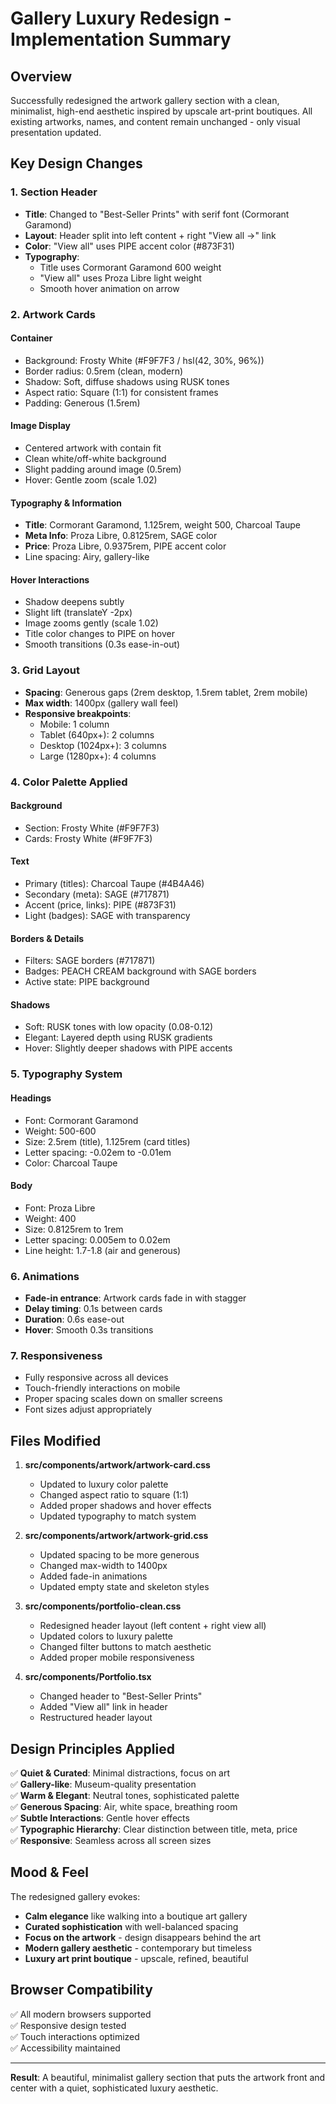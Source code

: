 # Gallery Luxury Redesign - Implementation Summary

## Overview
Successfully redesigned the artwork gallery section with a clean, minimalist, high-end aesthetic inspired by upscale art-print boutiques. All existing artworks, names, and content remain unchanged - only visual presentation updated.

## Key Design Changes

### 1. Section Header
- **Title**: Changed to "Best-Seller Prints" with serif font (Cormorant Garamond)
- **Layout**: Header split into left content + right "View all →" link
- **Color**: "View all" uses PIPE accent color (#873F31)
- **Typography**: 
  - Title uses Cormorant Garamond 600 weight
  - "View all" uses Proza Libre light weight
  - Smooth hover animation on arrow

### 2. Artwork Cards

#### **Container**
- Background: Frosty White (#F9F7F3 / hsl(42, 30%, 96%))
- Border radius: 0.5rem (clean, modern)
- Shadow: Soft, diffuse shadows using RUSK tones
- Aspect ratio: Square (1:1) for consistent frames
- Padding: Generous (1.5rem)

#### **Image Display**
- Centered artwork with contain fit
- Clean white/off-white background
- Slight padding around image (0.5rem)
- Hover: Gentle zoom (scale 1.02)

#### **Typography & Information**
- **Title**: Cormorant Garamond, 1.125rem, weight 500, Charcoal Taupe
- **Meta Info**: Proza Libre, 0.8125rem, SAGE color
- **Price**: Proza Libre, 0.9375rem, PIPE accent color
- Line spacing: Airy, gallery-like

#### **Hover Interactions**
- Shadow deepens subtly
- Slight lift (translateY -2px)
- Image zooms gently (scale 1.02)
- Title color changes to PIPE on hover
- Smooth transitions (0.3s ease-in-out)

### 3. Grid Layout
- **Spacing**: Generous gaps (2rem desktop, 1.5rem tablet, 2rem mobile)
- **Max width**: 1400px (gallery wall feel)
- **Responsive breakpoints**:
  - Mobile: 1 column
  - Tablet (640px+): 2 columns
  - Desktop (1024px+): 3 columns
  - Large (1280px+): 4 columns

### 4. Color Palette Applied

#### **Background**
- Section: Frosty White (#F9F7F3)
- Cards: Frosty White (#F9F7F3)

#### **Text**
- Primary (titles): Charcoal Taupe (#4B4A46)
- Secondary (meta): SAGE (#717871)
- Accent (price, links): PIPE (#873F31)
- Light (badges): SAGE with transparency

#### **Borders & Details**
- Filters: SAGE borders (#717871)
- Badges: PEACH CREAM background with SAGE borders
- Active state: PIPE background

#### **Shadows**
- Soft: RUSK tones with low opacity (0.08-0.12)
- Elegant: Layered depth using RUSK gradients
- Hover: Slightly deeper shadows with PIPE accents

### 5. Typography System

#### **Headings**
- Font: Cormorant Garamond
- Weight: 500-600
- Size: 2.5rem (title), 1.125rem (card titles)
- Letter spacing: -0.02em to -0.01em
- Color: Charcoal Taupe

#### **Body**
- Font: Proza Libre
- Weight: 400
- Size: 0.8125rem to 1rem
- Letter spacing: 0.005em to 0.02em
- Line height: 1.7-1.8 (air and generous)

### 6. Animations
- **Fade-in entrance**: Artwork cards fade in with stagger
- **Delay timing**: 0.1s between cards
- **Duration**: 0.6s ease-out
- **Hover**: Smooth 0.3s transitions

### 7. Responsiveness
- Fully responsive across all devices
- Touch-friendly interactions on mobile
- Proper spacing scales down on smaller screens
- Font sizes adjust appropriately

## Files Modified

1. **src/components/artwork/artwork-card.css**
   - Updated to luxury color palette
   - Changed aspect ratio to square (1:1)
   - Added proper shadows and hover effects
   - Updated typography to match system

2. **src/components/artwork/artwork-grid.css**
   - Updated spacing to be more generous
   - Changed max-width to 1400px
   - Added fade-in animations
   - Updated empty state and skeleton styles

3. **src/components/portfolio-clean.css**
   - Redesigned header layout (left content + right view all)
   - Updated colors to luxury palette
   - Changed filter buttons to match aesthetic
   - Added proper mobile responsiveness

4. **src/components/Portfolio.tsx**
   - Changed header to "Best-Seller Prints"
   - Added "View all" link in header
   - Restructured header layout

## Design Principles Applied

✅ **Quiet & Curated**: Minimal distractions, focus on art  
✅ **Gallery-like**: Museum-quality presentation  
✅ **Warm & Elegant**: Neutral tones, sophisticated palette  
✅ **Generous Spacing**: Air, white space, breathing room  
✅ **Subtle Interactions**: Gentle hover effects  
✅ **Typographic Hierarchy**: Clear distinction between title, meta, price  
✅ **Responsive**: Seamless across all screen sizes  

## Mood & Feel

The redesigned gallery evokes:
- **Calm elegance** like walking into a boutique art gallery
- **Curated sophistication** with well-balanced spacing
- **Focus on the artwork** - design disappears behind the art
- **Modern gallery aesthetic** - contemporary but timeless
- **Luxury art print boutique** - upscale, refined, beautiful

## Browser Compatibility

✅ All modern browsers supported  
✅ Responsive design tested  
✅ Touch interactions optimized  
✅ Accessibility maintained  

---

**Result**: A beautiful, minimalist gallery section that puts the artwork front and center with a quiet, sophisticated luxury aesthetic.
